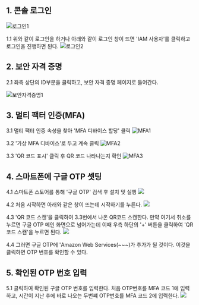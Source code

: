 ## 1. 콘솔 로그인
![로그인1](../assets/images/2022-06-09-로그인1.png)

1.1 위와 같이 로그인을 하거나 아래와 같이 로그인 창이 뜨면 'IAM 사용자'를 클릭하고 로그인을 진행하면 된다.
![로그인2](../assets/images/2022-06-09-12-01-10.png)

## 2. 보안 자격 증명
2.1 좌측 상단의 ID부분을 클릭하고, 보안 자격 증명 페이지로 들어간다.

![보안자격증명1](../assets/images/2022-06-09-보안자격증명%20접속.png)

## 3. 멀티 팩터 인증(MFA)
3.1 멀티 팩터 인증 속성을 찾아 'MFA 디바이스 할당' 클릭
![MFA1](../assets/images/2022-06-09-12-13-36.png)

3.2 '가상 MFA 디바이스'로 두고 계속 클릭
![MFA2](../assets/images/2022-06-09-12-16-14.png)

3.3 'QR 코드 표시' 클릭 후 QR 코드 나타나는지 확인
 ![MFA3](../assets/images/2022-06-09-12-19-42.png)

## 4. 스마트폰에 구글 OTP 셋팅
4.1 스마트폰 스토어를 통해 '구글 OTP' 검색 후 설치 및 실행
![](../assets/images/2022-06-09-12-28-04.png)

4.2 처음 시작하면 아래와 같은 창이 뜨는데 시작하기를 누른다.
![](../assets/images/2022-06-09-12-29-51.png)

4.3 'QR 코드 스캔'을 클릭하여 3.3번에서 나온 QR코드 스캔한다. 만약 여기서 취소를 누르면 구글 OTP 메인 화면으로 넘어가는데 이때 우측 하단의 '+' 버튼을 클릭하여 'QR 코드 스캔'을 누르면 된다.
![](../assets/images/2022-06-09-12-30-40.png)

4.4 그러면 구글 OTP에 'Amazon Web Services(~~~)가 추가가 될 것이다. 이것을 클릭하면 OTP 번호를 확인할 수 있다.

## 5. 확인된 OTP 번호 입력
5.1 클릭하여 확인된 구글 OTP 번호를 입력한다. 처음 OTP번호를 MFA 코드 1에 입력하고, 시간이 지난 후에 바로 나오는 두번쨰 OTP번호를 MFA 코드 2에 입력한다.
![](../assets/images/2022-06-09-12-37-28.png)
